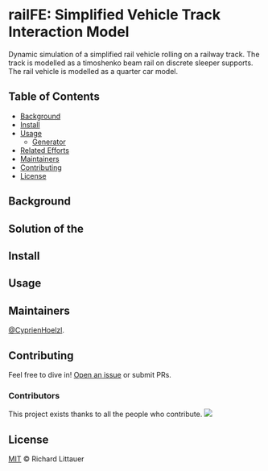 # railFE: Simplified Vehicle Track Interaction Model
Dynamic simulation of a simplified rail vehicle rolling on a railway track. The track is modelled as a timoshenko beam rail on discrete sleeper supports. The rail vehicle is modelled as a quarter car model.

## Table of Contents

- [Background](#background)
- [Install](#install)
- [Usage](#usage)
	- [Generator](#generator)
- [Related Efforts](#related-efforts)
- [Maintainers](#maintainers)
- [Contributing](#contributing)
- [License](#license)

## Background

## Solution of the 

## Install

## Usage

## Maintainers

[@CyprienHoelzl](https://github.com/CyprienHoelzl/).


## Contributing

Feel free to dive in! [Open an issue](https://github.com/CyprienHoelzl/railFE/issues/new) or submit PRs.

### Contributors

This project exists thanks to all the people who contribute. 
<a href="https://github.com/CyprienHoelzl/railFE/graphs/contributors"><img src="https://opencollective.com/railFE/contributors.svg?width=890&button=false" /></a>


## License

[MIT](LICENSE) © Richard Littauer